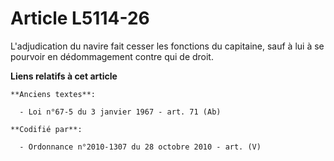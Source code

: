 # Article L5114-26

L'adjudication du navire fait cesser les fonctions du capitaine, sauf à lui à se pourvoir en dédommagement contre qui de
droit.

**Liens relatifs à cet article**

	**Anciens textes**:

	  - Loi n°67-5 du 3 janvier 1967 - art. 71 (Ab)

	**Codifié par**:

	  - Ordonnance n°2010-1307 du 28 octobre 2010 - art. (V)
